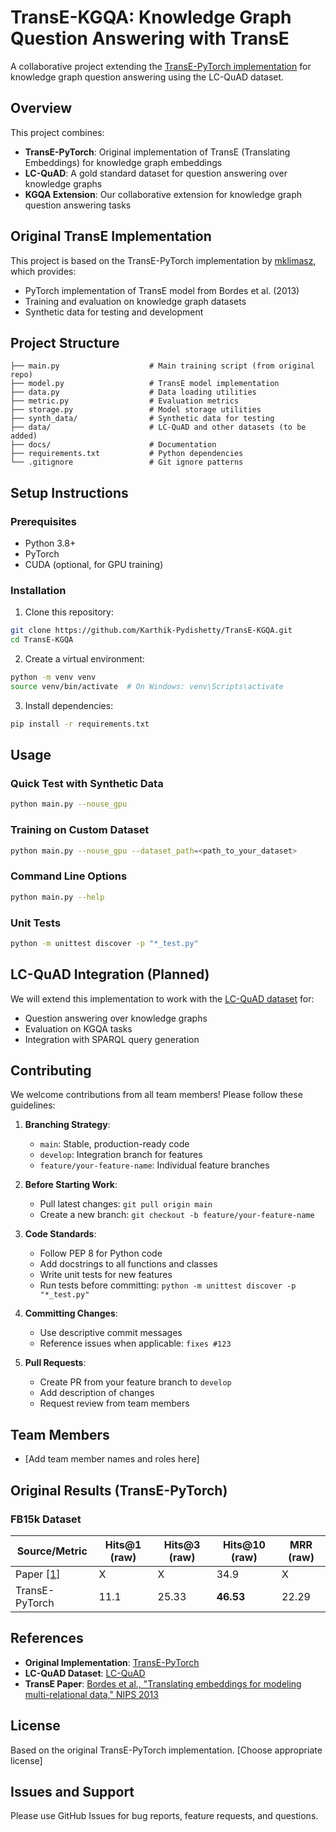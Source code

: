 # TransE-KGQA: Knowledge Graph Question Answering with TransE

A collaborative project extending the [TransE-PyTorch implementation](https://github.com/mklimasz/TransE-PyTorch) for knowledge graph question answering using the LC-QuAD dataset.

## Overview

This project combines:
- **TransE-PyTorch**: Original implementation of TransE (Translating Embeddings) for knowledge graph embeddings
- **LC-QuAD**: A gold standard dataset for question answering over knowledge graphs
- **KGQA Extension**: Our collaborative extension for knowledge graph question answering tasks

## Original TransE Implementation

This project is based on the TransE-PyTorch implementation by [mklimasz](https://github.com/mklimasz/TransE-PyTorch), which provides:
- PyTorch implementation of TransE model from Bordes et al. (2013)
- Training and evaluation on knowledge graph datasets
- Synthetic data for testing and development

## Project Structure

```
├── main.py                    # Main training script (from original repo)
├── model.py                   # TransE model implementation
├── data.py                    # Data loading utilities
├── metric.py                  # Evaluation metrics
├── storage.py                 # Model storage utilities
├── synth_data/                # Synthetic data for testing
├── data/                      # LC-QuAD and other datasets (to be added)
├── docs/                      # Documentation
├── requirements.txt           # Python dependencies
└── .gitignore                 # Git ignore patterns
```

## Setup Instructions

### Prerequisites
- Python 3.8+
- PyTorch
- CUDA (optional, for GPU training)

### Installation

1. Clone this repository:
```bash
git clone https://github.com/Karthik-Pydishetty/TransE-KGQA.git
cd TransE-KGQA
```

2. Create a virtual environment:
```bash
python -m venv venv
source venv/bin/activate  # On Windows: venv\Scripts\activate
```

3. Install dependencies:
```bash
pip install -r requirements.txt
```

## Usage

### Quick Test with Synthetic Data
```bash
python main.py --nouse_gpu
```

### Training on Custom Dataset
```bash
python main.py --nouse_gpu --dataset_path=<path_to_your_dataset>
```

### Command Line Options
```bash
python main.py --help
```

### Unit Tests
```bash
python -m unittest discover -p "*_test.py"
```

## LC-QuAD Integration (Planned)

We will extend this implementation to work with the [LC-QuAD dataset](https://github.com/AskNowQA/LC-QuAD/tree/data) for:
- Question answering over knowledge graphs
- Evaluation on KGQA tasks
- Integration with SPARQL query generation

## Contributing

We welcome contributions from all team members! Please follow these guidelines:

1. **Branching Strategy**: 
   - `main`: Stable, production-ready code
   - `develop`: Integration branch for features
   - `feature/your-feature-name`: Individual feature branches

2. **Before Starting Work**:
   - Pull latest changes: `git pull origin main`
   - Create a new branch: `git checkout -b feature/your-feature-name`

3. **Code Standards**:
   - Follow PEP 8 for Python code
   - Add docstrings to all functions and classes
   - Write unit tests for new features
   - Run tests before committing: `python -m unittest discover -p "*_test.py"`

4. **Committing Changes**:
   - Use descriptive commit messages
   - Reference issues when applicable: `fixes #123`

5. **Pull Requests**:
   - Create PR from your feature branch to `develop`
   - Add description of changes
   - Request review from team members

## Team Members

- [Add team member names and roles here]

## Original Results (TransE-PyTorch)

### FB15k Dataset

| Source/Metric  | Hits@1 (raw) | Hits@3 (raw) | Hits@10 (raw) | MRR (raw) |
| ---------------| ------------ | ------------ | ------------- | --------- |
| Paper [[1]](#references) | X | X | 34.9 | X |
| TransE-PyTorch | 11.1 | 25.33 | **46.53** | 22.29 |

## References

- **Original Implementation**: [TransE-PyTorch](https://github.com/mklimasz/TransE-PyTorch)
- **LC-QuAD Dataset**: [LC-QuAD](https://github.com/AskNowQA/LC-QuAD/tree/data)
- **TransE Paper**: [Bordes et al., "Translating embeddings for modeling multi-relational data," NIPS 2013](http://papers.nips.cc/paper/5071-translating-embeddings-for-modeling-multi-relational-data.pdf)

## License

Based on the original TransE-PyTorch implementation. [Choose appropriate license]

## Issues and Support

Please use GitHub Issues for bug reports, feature requests, and questions. 